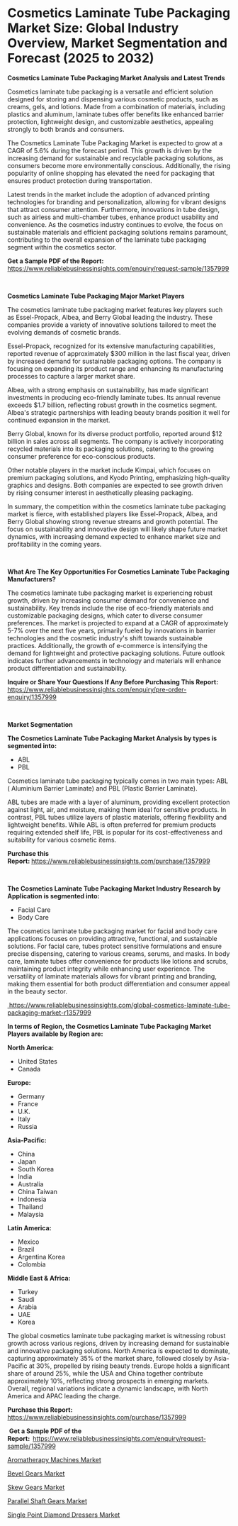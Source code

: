 <p><h1>Cosmetics Laminate Tube Packaging Market Size: Global Industry Overview, Market Segmentation and Forecast (2025 to 2032)</h1></p><p><strong>Cosmetics Laminate Tube Packaging Market Analysis and Latest Trends</strong></p>
<p><p>Cosmetics laminate tube packaging is a versatile and efficient solution designed for storing and dispensing various cosmetic products, such as creams, gels, and lotions. Made from a combination of materials, including plastics and aluminum, laminate tubes offer benefits like enhanced barrier protection, lightweight design, and customizable aesthetics, appealing strongly to both brands and consumers.</p><p>The Cosmetics Laminate Tube Packaging Market is expected to grow at a CAGR of 5.6% during the forecast period. This growth is driven by the increasing demand for sustainable and recyclable packaging solutions, as consumers become more environmentally conscious. Additionally, the rising popularity of online shopping has elevated the need for packaging that ensures product protection during transportation. </p><p>Latest trends in the market include the adoption of advanced printing technologies for branding and personalization, allowing for vibrant designs that attract consumer attention. Furthermore, innovations in tube design, such as airless and multi-chamber tubes, enhance product usability and convenience. As the cosmetics industry continues to evolve, the focus on sustainable materials and efficient packaging solutions remains paramount, contributing to the overall expansion of the laminate tube packaging segment within the cosmetics sector.</p></p>
<p><strong>Get a Sample PDF of the Report:&nbsp;</strong> <a href="https://www.reliablebusinessinsights.com/enquiry/request-sample/1357999?utm_campaign=63&utm_medium=2&utm_source=Github&utm_content=ia&utm_term=11042025&utm_id=cosmetics-laminate-tube-packaging">https://www.reliablebusinessinsights.com/enquiry/request-sample/1357999</a></p>
<p>&nbsp;</p>
<p><strong>Cosmetics Laminate Tube Packaging Major Market Players</strong></p>
<p><p>The cosmetics laminate tube packaging market features key players such as Essel-Propack, Albea, and Berry Global leading the industry. These companies provide a variety of innovative solutions tailored to meet the evolving demands of cosmetic brands.</p><p>Essel-Propack, recognized for its extensive manufacturing capabilities, reported revenue of approximately $300 million in the last fiscal year, driven by increased demand for sustainable packaging options. The company is focusing on expanding its product range and enhancing its manufacturing processes to capture a larger market share.</p><p>Albea, with a strong emphasis on sustainability, has made significant investments in producing eco-friendly laminate tubes. Its annual revenue exceeds $1.7 billion, reflecting robust growth in the cosmetics segment. Albea's strategic partnerships with leading beauty brands position it well for continued expansion in the market.</p><p>Berry Global, known for its diverse product portfolio, reported around $12 billion in sales across all segments. The company is actively incorporating recycled materials into its packaging solutions, catering to the growing consumer preference for eco-conscious products.</p><p>Other notable players in the market include Kimpai, which focuses on premium packaging solutions, and Kyodo Printing, emphasizing high-quality graphics and designs. Both companies are expected to see growth driven by rising consumer interest in aesthetically pleasing packaging.</p><p>In summary, the competition within the cosmetics laminate tube packaging market is fierce, with established players like Essel-Propack, Albea, and Berry Global showing strong revenue streams and growth potential. The focus on sustainability and innovative design will likely shape future market dynamics, with increasing demand expected to enhance market size and profitability in the coming years.</p></p>
<p>&nbsp;</p>
<p><strong>What Are The Key Opportunities For Cosmetics Laminate Tube Packaging Manufacturers?</strong></p>
<p><p>The cosmetics laminate tube packaging market is experiencing robust growth, driven by increasing consumer demand for convenience and sustainability. Key trends include the rise of eco-friendly materials and customizable packaging designs, which cater to diverse consumer preferences. The market is projected to expand at a CAGR of approximately 5-7% over the next five years, primarily fueled by innovations in barrier technologies and the cosmetic industry's shift towards sustainable practices. Additionally, the growth of e-commerce is intensifying the demand for lightweight and protective packaging solutions. Future outlook indicates further advancements in technology and materials will enhance product differentiation and sustainability.</p></p>
<p><strong>Inquire or Share Your Questions If Any Before Purchasing This Report:</strong> <a href="https://www.reliablebusinessinsights.com/enquiry/pre-order-enquiry/1357999?utm_campaign=63&utm_medium=2&utm_source=Github&utm_content=ia&utm_term=11042025&utm_id=cosmetics-laminate-tube-packaging">https://www.reliablebusinessinsights.com/enquiry/pre-order-enquiry/1357999</a></p>
<p>&nbsp;</p>
<p><strong>Market Segmentation</strong></p>
<p><strong>The Cosmetics Laminate Tube Packaging Market Analysis by types is segmented into:</strong></p>
<p><ul><li>ABL</li><li>PBL</li></ul></p>
<p><p>Cosmetics laminate tube packaging typically comes in two main types: ABL ( Aluminium Barrier Laminate) and PBL (Plastic Barrier Laminate). </p><p>ABL tubes are made with a layer of aluminum, providing excellent protection against light, air, and moisture, making them ideal for sensitive products. In contrast, PBL tubes utilize layers of plastic materials, offering flexibility and lightweight benefits. While ABL is often preferred for premium products requiring extended shelf life, PBL is popular for its cost-effectiveness and suitability for various cosmetic items.</p></p>
<p><strong>Purchase this Report:&nbsp;</strong><a href="https://www.reliablebusinessinsights.com/purchase/1357999?utm_campaign=63&utm_medium=2&utm_source=Github&utm_content=ia&utm_term=11042025&utm_id=cosmetics-laminate-tube-packaging">https://www.reliablebusinessinsights.com/purchase/1357999</a></p>
<p>&nbsp;</p>
<p><strong>The Cosmetics Laminate Tube Packaging Market Industry Research by Application is segmented into:</strong></p>
<p><ul><li>Facial Care</li><li>Body Care</li></ul></p>
<p><p>The cosmetics laminate tube packaging market for facial and body care applications focuses on providing attractive, functional, and sustainable solutions. For facial care, tubes protect sensitive formulations and ensure precise dispensing, catering to various creams, serums, and masks. In body care, laminate tubes offer convenience for products like lotions and scrubs, maintaining product integrity while enhancing user experience. The versatility of laminate materials allows for vibrant printing and branding, making them essential for both product differentiation and consumer appeal in the beauty sector.</p></p>
<p><a href="https://www.reliablebusinessinsights.com/global-cosmetics-laminate-tube-packaging-market-r1357999?utm_campaign=63&utm_medium=2&utm_source=Github&utm_content=ia&utm_term=11042025&utm_id=cosmetics-laminate-tube-packaging">&nbsp;https://www.reliablebusinessinsights.com/global-cosmetics-laminate-tube-packaging-market-r1357999</a></p>
<p><strong>In terms of Region, the Cosmetics Laminate Tube Packaging Market Players available by Region are:</strong></p>
<p>
    <p> <strong> North America: </strong>
        <ul>
            <li>United States</li>
            <li>Canada</li>
        </ul>
        </p> 
    <p> <strong> Europe: </strong>
        <ul>
            <li>Germany</li>
            <li>France</li>
            <li>U.K.</li>
            <li>Italy</li>
            <li>Russia</li>
        </ul>
        </p> 
    <p> <strong> Asia-Pacific: </strong>
        <ul>
            <li>China</li>
            <li>Japan</li>
            <li>South Korea</li>
            <li>India</li>
            <li>Australia</li>
            <li>China Taiwan</li>
            <li>Indonesia</li>
            <li>Thailand</li>
            <li>Malaysia</li>
        </ul>
        </p> 
    <p> <strong> Latin America: </strong>
        <ul>
            <li>Mexico</li>
            <li>Brazil</li>
            <li>Argentina Korea</li>
            <li>Colombia</li>
        </ul>
        </p> 
    <p> <strong> Middle East & Africa: </strong>
        <ul>
            <li>Turkey</li>
            <li>Saudi</li>
            <li>Arabia</li>
            <li>UAE</li>
            <li>Korea</li>
        </ul>
    </p>
    </p>
<p><p>The global cosmetics laminate tube packaging market is witnessing robust growth across various regions, driven by increasing demand for sustainable and innovative packaging solutions. North America is expected to dominate, capturing approximately 35% of the market share, followed closely by Asia-Pacific at 30%, propelled by rising beauty trends. Europe holds a significant share of around 25%, while the USA and China together contribute approximately 10%, reflecting strong prospects in emerging markets. Overall, regional variations indicate a dynamic landscape, with North America and APAC leading the charge.</p></p>
<p><strong>Purchase this Report: </strong><a href="https://www.reliablebusinessinsights.com/purchase/1357999?utm_campaign=63&utm_medium=2&utm_source=Github&utm_content=ia&utm_term=11042025&utm_id=cosmetics-laminate-tube-packaging">https://www.reliablebusinessinsights.com/purchase/1357999</a></p>
<p>&nbsp;<strong>Get a Sample PDF of the Report:&nbsp;&nbsp;</strong><a href="https://www.reliablebusinessinsights.com/enquiry/request-sample/1357999?utm_campaign=63&utm_medium=2&utm_source=Github&utm_content=ia&utm_term=11042025&utm_id=cosmetics-laminate-tube-packaging">https://www.reliablebusinessinsights.com/enquiry/request-sample/1357999</a></p>
<p><strong></strong></p>
<p><p><a href="https://github.com/houltngake/Market-Research-Report-List-1/blob/main/aromatherapy-machines-market.md?utm_campaign=63&utm_medium=2&utm_source=Github&utm_content=ia&utm_term=11042025&utm_id=cosmetics-laminate-tube-packaging">Aromatherapy Machines Market</a></p><p><a href="https://github.com/zeyddaddo4/Market-Research-Report-List-1/blob/main/bevel-gears-market.md?utm_campaign=63&utm_medium=2&utm_source=Github&utm_content=ia&utm_term=11042025&utm_id=cosmetics-laminate-tube-packaging">Bevel Gears Market</a></p><p><a href="https://github.com/pllahoithana9/Market-Research-Report-List-1/blob/main/skew-gears-market.md?utm_campaign=63&utm_medium=2&utm_source=Github&utm_content=ia&utm_term=11042025&utm_id=cosmetics-laminate-tube-packaging">Skew Gears Market</a></p><p><a href="https://github.com/snakewaduddx/Market-Research-Report-List-1/blob/main/parallel-shaft-gears-market.md?utm_campaign=63&utm_medium=2&utm_source=Github&utm_content=ia&utm_term=11042025&utm_id=cosmetics-laminate-tube-packaging">Parallel Shaft Gears Market</a></p><p><a href="https://github.com/sakuniniray98/Market-Research-Report-List-1/blob/main/single-point-diamond-dressers-market.md?utm_campaign=63&utm_medium=2&utm_source=Github&utm_content=ia&utm_term=11042025&utm_id=cosmetics-laminate-tube-packaging">Single Point Diamond Dressers Market</a></p></p>